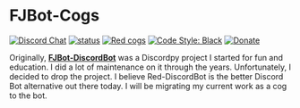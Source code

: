 # FJBot-Cogs

[![Discord Chat](https://discordapp.com/api/guilds/361689774723170304/embed.png)](https://discord.gg/Q9mX5hQ/)
[![status](https://img.shields.io/badge/Project%20Status-in--development-green.svg)](#)
[![Red cogs](https://img.shields.io/badge/Red--DiscordBot-cogs-red.svg)](https://github.com/Cog-Creators/Red-DiscordBot/tree/V3/develop)
[![Code Style: Black](https://img.shields.io/badge/code%20style-black-000000.svg)](https://github.com/ambv/black)
[![Donate](https://img.shields.io/badge/Donate-PayPal-green.svg)](https://www.paypal.com/cgi-bin/webscr?cmd=_donations&business=jesus_andrade45%40yahoo%2ecom&lc=US&item_name=GitHub%20Projects&currency_code=USD&bn=PP%2dDonationsBF%3abtn_donateCC_LG%2egif%3aNonHosted)

Originally, **[FJBot-DiscordBot](https://github.com/FancyJesse/fjbot-discordbot)** was a Discordpy project I started for fun and education. I did a lot of maintenance on it through the years.
Unfortunately, I decided to drop the project. I believe Red-DiscordBot is the better Discord Bot alternative out there today. 
I will be migrating my current work as a cog to the bot.
